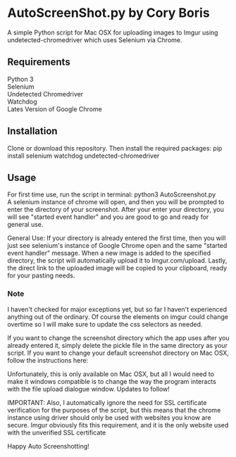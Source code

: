 # AutoScreenShot.py by Cory Boris
A simple Python script for Mac OSX for uploading images to Imgur using undetected-chromedriver which uses Selenium via Chrome.

## Requirements
Python 3  
Selenium  
Undetected Chromedriver  
Watchdog  
Lates Version of Google Chrome 

## Installation
Clone or download this repository.
Then install the required packages: 
pip install selenium watchdog undetected-chromedriver

## Usage
For first time use, run the script in terminal: python3 AutoScreenshot.py  
A selenium instance of chrome will open, and then you will be prompted to enter the directory of your screenshot. 
After your enter your directory, you will see "started event handler" and you are good to go and ready for general use.  

General Use:
If your directory is already entered the first time, then you will just see selenium's instance of Google Chrome open and the same "started event handler" message. 
When a new image is added to the specified directory, the script will automatically upload it to Imgur.com/upload. 
Lastly, the direct link to the uploaded image will be copied to your clipboard, ready for your pasting needs.  

### Note
I haven't checked for major exceptions yet, but so far I haven't experienced anything out of the ordinary. Of course the elements on imgur could change overtime so I will make sure to update the css selectors as needed.

If you want to change the screenshot directory which the app uses after you already entered it, simply delete the pickle file in the same directory as your script.
If you want to change your default screenshot directory on Mac OSX, follow the instructions here:

Unfortunately, this is only available on Mac OSX, but all I would need to make it windows compatible is to change the way the program interacts with the file upload dialogue window. Updates to follow!

IMPORTANT: Also, I automatically ignore the need for SSL certificate verification for the purposes of the script, but this means that the chrome instance using driver should only be used with websites you know are secure. Imgur obviously fits this requirement, and it is the only website used with the unverified SSL certificate

Happy Auto Screenshotting!
